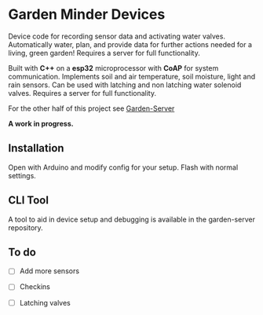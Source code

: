 # Garden Minder Devices

Device code for recording sensor data and activating water valves. Automatically water, plan, and provide data for further actions needed for a living, green garden! Requires a server for full functionality.

Built with **C++** on a **esp32** microprocessor with **CoAP** for system communication. Implements soil and air temperature, soil moisture, light and rain sensors. Can be used with latching and non latching water solenoid valves.
Requires a server for full functionality.

For the other half of this project see [Garden-Server](https://github.com/Volution-Labs/garden-server)

**A work in progress.**

## Installation

Open with Arduino and modify config for your setup. Flash with normal settings.

## CLI Tool

A tool to aid in device setup and debugging is available in the garden-server repository.

## To do

- [ ] Add more sensors

- [ ] Checkins

- [ ] Latching valves

